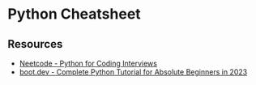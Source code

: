 # Python Cheatsheet

## Resources

- [Neetcode - Python for Coding Interviews](https://neetcode.io/courses/lessons/python-for-coding-interviews)
- [boot.dev - Complete Python Tutorial for Absolute Beginners in 2023](https://blog.boot.dev/tutorials/python-tutorial/)
